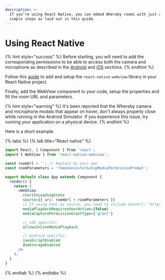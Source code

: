```yaml
---
description: >-
  If you’re using React Native, you can embed Whereby rooms with just a few
  simple steps as laid out in this guide.
---
```


# Using React Native

{% hint style="success" %}
Before starting, you will need to add the corresponding permissions to be able to access both the camera and microphone as described in the [Android](in-android-apps/) and [iOS](in-ios-apps/) sections.
{% endhint %}

Follow this [guide](https://github.com/react-native-webview/react-native-webview/blob/master/docs/Getting-Started.md#react-native-webview-getting-started-guide) to add and setup the `react-native-webview` library in your React Native project.

Finally, add the WebView component to your code, setup the properties and fill the room URL and parameters.

{% hint style="warning" %}
It's been reported that the Whereby camera and microphone modals that appear on hover, don't always properly close while running in the Android Simulator. If you experience this issue, try running your application on a physical device.
{% endhint %}

Here is a short example:

{% tabs %}
{% tab title="React native" %}
```jsx
import React, { Component } from 'react';
import { WebView } from 'react-native-webview';

const roomUrl = ''; // Replace by your own
const roomParameters = '?needancestor&skipMediaPermissionPrompt';

export default class App extends Component {
  render() {
    return (
      <WebView
        startInLoadingState
        source={{ uri: roomUrl + roomParameters }}
        // If using html as source, you need to include baseUrl: "https://whereby.com" as a secondary prop
        mediaPlaybackRequiresUserAction={false}
        mediaCapturePermissionGrantType={'grant'}

        // iOS specific:
        allowsInlineMediaPlayback

        // Android specific:
        javaScriptEnabled
        domStorageEnabled
      />
    );
  }
}
```
{% endtab %}
{% endtabs %}

